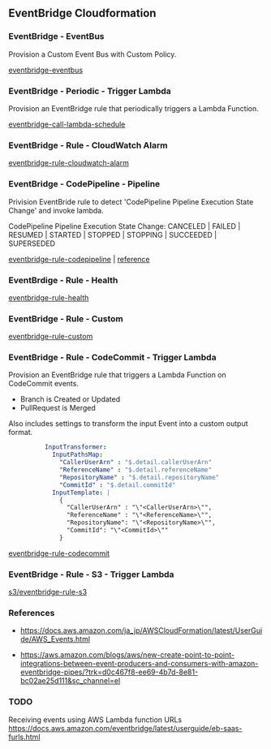 ## EventBridge Cloudformation

### EventBridge - EventBus

Provision a Custom Event Bus with Custom Policy.

[eventbridge-eventbus](eventbridge-eventbus.yaml)

### EventBridge - Periodic - Trigger Lambda

Provision an EventBridge rule that periodically triggers a Lambda Function.

[eventbridge-call-lambda-schedule](eventbridge-call-lambda-schedule.yaml)

### EventBridge - Rule - CloudWatch Alarm

[eventbridge-rule-cloudwatch-alarm](eventbridge-rule-cloudwatch-alarm.yaml)

### EventBridge - CodePipeline - Pipeline

Privision EventBride rule to detect 'CodePipeline Pipeline Execution State Change' and invoke lambda.

CodePipeline Pipeline Execution State Change: CANCELED | FAILED | RESUMED | STARTED | STOPPED | STOPPING | SUCCEEDED | SUPERSEDED 

[eventbridge-rule-codepipeline](eventbridge-rule-codepipeline.yaml) | [reference](https://docs.aws.amazon.com/codepipeline/latest/userguide/detect-state-changes-cloudwatch-events.html)

### EventBrdige - Rule - Health

[eventbridge-rule-health](eventbridge-rule-health.yaml)

### EventBridge - Rule - Custom

[eventbridge-rule-custom](eventbridge-rule-custom.yaml)

### EventBridge - Rule - CodeCommit - Trigger Lambda

Provision an EventBridge rule that triggers a Lambda Function on CodeCommit events.

- Branch is Created or Updated
- PullRequest is Merged

Also includes settings to transform the input Event into a custom output format.

```yaml
          InputTransformer: 
            InputPathsMap:
              "CallerUserArn" : "$.detail.callerUserArn"
              "ReferenceName" : "$.detail.referenceName"
              "RepositoryName" : "$.detail.repositoryName"
              "CommitId" : "$.detail.commitId"
            InputTemplate: |
              {
                "CallerUserArn" : "\"<CallerUserArn>\"",
                "ReferenceName" : "\"<ReferenceName>\"",
                "RepositoryName": "\"<RepositoryName>\"",
                "CommitId": "\"<CommitId>\""
              }
```

[eventbridge-rule-codecommit](eventbridge-rule-codecommit.yaml)

### EventBridge - Rule - S3 - Trigger Lambda

[s3/eventbridge-rule-s3](s3/eventbridge-rule-s3.yaml)

### References

- https://docs.aws.amazon.com/ja_jp/AWSCloudFormation/latest/UserGuide/AWS_Events.html

- https://aws.amazon.com/blogs/aws/new-create-point-to-point-integrations-between-event-producers-and-consumers-with-amazon-eventbridge-pipes/?trk=d0c467f8-ee69-4b7d-8e81-bc02ae25d111&sc_channel=el

### TODO

Receiving events using AWS Lambda function URLs
https://docs.aws.amazon.com/eventbridge/latest/userguide/eb-saas-furls.html